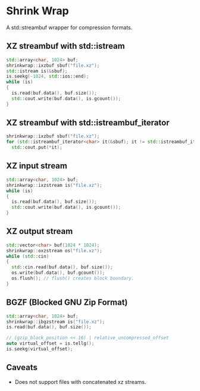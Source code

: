 # Shrink Wrap
A std::streambuf wrapper for compression formats.

## XZ streambuf with std::istream
```c++
std::array<char, 1024> buf;
shrinkwrap::ixzbuf sbuf("file.xz");
std::istream is(&sbuf);
is.seekg(-1024, std::ios::end);
while (is)
{
  is.read(buf.data(), buf.size());
  std::cout.write(buf.data(), is.gcount());
}
```
## XZ streambuf with std::istreambuf_iterator
```c++
shrinkwrap::ixzbuf sbuf("file.xz");
for (std::istreambuf_iterator<char> it(&sbuf); it != std::istreambuf_iterator<char>{}; ++it)
  std::cout.put(*it);
```

## XZ input stream 
```c++
std::array<char, 1024> buf;
shrinkwrap::ixzstream is("file.xz");
while (is)
{
  is.read(buf.data(), buf.size());
  std::cout.write(buf.data(), is.gcount());
}
```

## XZ output stream 
```c++
std::vector<char> buf(1024 * 1024);
shrinkwrap::oxzstream os("file.xz");
while (std::cin)
{
  std::cin.read(buf.data(), buf.size());
  os.write(buf.data(), buf.gcount());
  os.flush(); // flush() creates block boundary.
}
```

## BGZF (Blocked GNU Zip Format)  
```c++
std::array<char, 1024> buf;
shrinkwrap::ibgzstream is("file.xz");
is.read(buf.data(), buf.size());

// (gzip_block_position << 16) | relative_uncompressed_offset
auto virtual_offset = is.tellg();
is.seekg(virtual_offset);
```

## Caveats
* Does not support files with concatenated xz streams.
